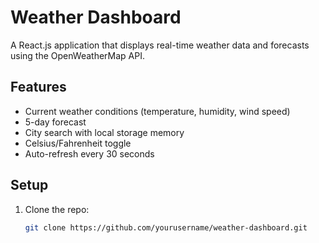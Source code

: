 # Weather Dashboard  

A React.js application that displays real-time weather data and forecasts using the OpenWeatherMap API.  

## Features  
- Current weather conditions (temperature, humidity, wind speed)  
- 5-day forecast  
- City search with local storage memory  
- Celsius/Fahrenheit toggle  
- Auto-refresh every 30 seconds  

## Setup  
1. Clone the repo:  
   ```bash
   git clone https://github.com/yourusername/weather-dashboard.git
